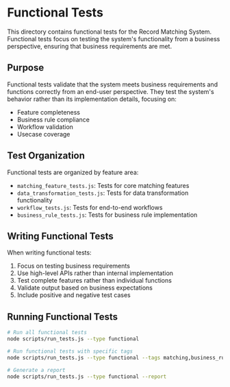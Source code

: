 # Functional Tests

This directory contains functional tests for the Record Matching System. Functional tests focus on testing the system's functionality from a business perspective, ensuring that business requirements are met.

## Purpose

Functional tests validate that the system meets business requirements and functions correctly from an end-user perspective. They test the system's behavior rather than its implementation details, focusing on:

- Feature completeness
- Business rule compliance
- Workflow validation
- Usecase coverage

## Test Organization

Functional tests are organized by feature area:

- `matching_feature_tests.js`: Tests for core matching features
- `data_transformation_tests.js`: Tests for data transformation functionality
- `workflow_tests.js`: Tests for end-to-end workflows
- `business_rule_tests.js`: Tests for business rule implementation

## Writing Functional Tests

When writing functional tests:

1. Focus on testing business requirements
2. Use high-level APIs rather than internal implementation
3. Test complete features rather than individual functions
4. Validate output based on business expectations
5. Include positive and negative test cases

## Running Functional Tests

```bash
# Run all functional tests
node scripts/run_tests.js --type functional

# Run functional tests with specific tags
node scripts/run_tests.js --type functional --tags matching,business_rules

# Generate a report
node scripts/run_tests.js --type functional --report
``` 